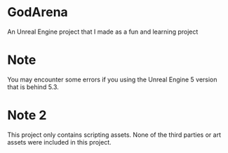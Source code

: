# GodArena
An Unreal Engine project that I made as a fun and learning project

# Note
You may encounter some errors if you using the Unreal Engine 5 version that is behind 5.3.

# Note 2
This project only contains scripting assets. None of the third parties or art assets were included in this project.
